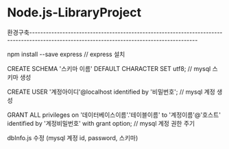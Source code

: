 # Node.js-LibraryProject

환경구축-------------------------------------------------------------------------------------------------------------------------------------------

npm install --save express		// express 설치

CREATE SCHEMA '스키마 이름' DEFAULT CHARACTER SET utf8; // mysql 스키마 생성

CREATE USER '계정아이디'@localhost identified by '비밀번호'; // mysql 계정 생성

GRANT ALL privileges on '데이터베이스이름'.'테이블이름' to '계정이름'@'호스트' identified by '계정비밀번호' with grant option; // mysql 계정 권한 주기

dbInfo.js 수정 (mysql 계정 id, password, 스키마)
